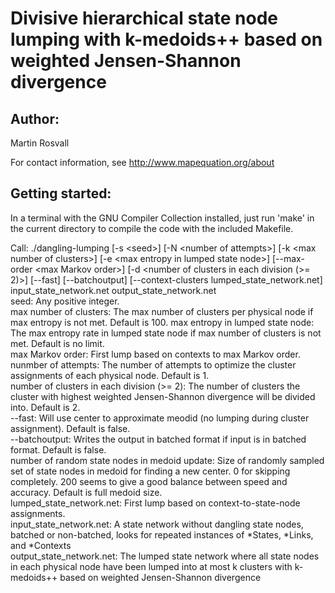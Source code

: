 # Divisive hierarchical state node lumping with k-medoids++ based on weighted Jensen-Shannon divergence

## Author:

Martin Rosvall

For contact information, see http://www.mapequation.org/about


## Getting started:

In a terminal with the GNU Compiler Collection installed,
just run 'make' in the current directory to compile the
code with the included Makefile.


Call: ./dangling-lumping [-s \<seed\>]  [-N \<number of attempts\>] [-k \<max number of clusters\>] [-e \<max entropy in lumped state node\>] [--max-order \<max Markov order\>] [-d \<number of clusters in each division (>= 2)\>] [--fast] [--batchoutput] [--context-clusters lumped_state_network.net] input_state_network.net output_state_network.net  
seed: Any positive integer.  
max number of clusters: The max number of clusters per physical node if max entropy is not met. Default is 100.
max entropy in lumped state node: The max entropy rate in lumped state node if max number of clusters is not met. Default is no limit.  
max Markov order: First lump based on contexts to max Markov order.  
nunmber of attempts: The number of attempts to optimize the cluster assignments of each physical node. Default is 1.  
number of clusters in each division (>= 2): The number of clusters the cluster with highest weighted Jensen-Shannon divergence will be divided into. Default is 2.  
--fast: Will use center to approximate meodid (no lumping during cluster assignment). Default is false.  
--batchoutput: Writes the output in batched format if input is in batched format. Default is false.  
number of random state nodes in medoid update: Size of randomly sampled set of state nodes in medoid for finding a new center. 0 for skipping completely. 200 seems to give a good balance between speed and accuracy. Default is full medoid size.   
lumped_state_network.net: First lump based on context-to-state-node assignments.  
input_state_network.net: A state network without dangling state nodes, batched or non-batched, looks for repeated instances of *States, *Links, and *Contexts  
output_state_network.net: The lumped state network where all state nodes in each physical node have been lumped into at most k clusters with k-medoids++ based on weighted Jensen-Shannon divergence  